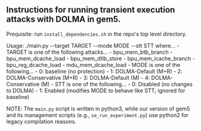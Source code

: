 Instructions for running transient execution attacks with DOLMA in gem5.
------------------------------------------------------------------------
Prequisite: run `install_dependencies.sh` in the repo's top level directory.

Usage: ./main.py --target TARGET --mode MODE --stt STT
where...
    - TARGET is one of the following attacks...
        - bpu_mem_btb_branch
        - bpu_mem_dcache_load
        - bpu_mem_dtlb_store
        - bpu_mem_icache_branch
        - bpu_reg_dcache_load
        - mdu_mem_dcache_load
    - MODE is one of the following...
        - 0: baseline (no protection)
        - 1: DOLMA-Default (M+R)
        - 2: DOLMA-Conservative (M+R)
        - 3: DOLMA-Default (M)
        - 4: DOLMA-Conservative (M)
    - STT is one of the following...
        - 0: Disabled (no changes to DOLMA)
        - 1: Enabled (modifies MODE to behave like STT; ignored for baseline)

NOTE: The `main.py` script is written in python3, while our version of gem5 and
its management scripts (e.g., `se_run_experiment.py`) use python2 for legacy
compilation reasons.